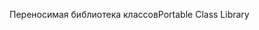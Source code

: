 <span data-ttu-id="09d66-101">Переносимая библиотека классов</span><span class="sxs-lookup"><span data-stu-id="09d66-101">Portable Class Library</span></span>